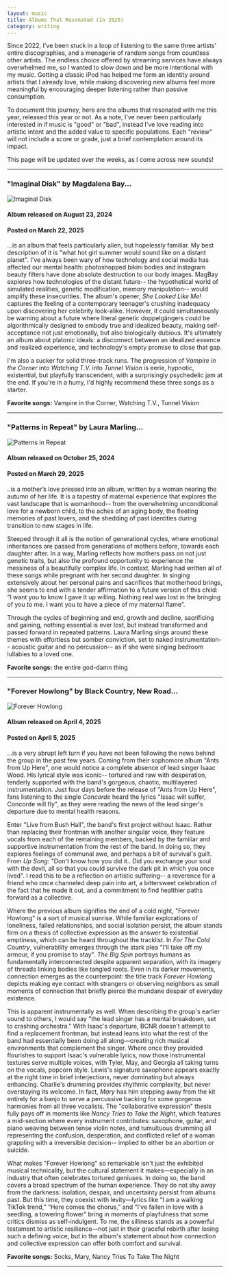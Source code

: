 ```yaml
---
layout: music
title: Albums That Resonated (in 2025)
category: writing
---
```

Since 2022, I've been stuck in a loop of listening to the same three artists' entire discographies, and a menagerie of random songs from countless other artists. The endless choice offered by streaming services have always overwhelmed me, so I wanted to slow down and be more intentional with my music. Getting a classic iPod has helped me form an identity around artists that I already love, while making discovering new albums feel more meaningful by encouraging deeper listening rather than passive consumption.

To document this journey, here are the albums that resonated with me this year, released this year or not. As a note, I've never been particularly interested in if music is "good" or "bad", instead I've love reading into artistic intent and the added value to specific populations. Each "review" will not include a score or grade, just a brief contemplation around its impact.

This page will be updated over the weeks, as I come across new sounds!

---
### "Imaginal Disk" by Magdalena Bay...
![Imaginal Disk](https://f4.bcbits.com/img/a3108453833_10.jpg)

#### Album released on August 23, 2024
#### Posted on March 22, 2025

...is an album that feels particularly alien, but hopelessly familiar. My best description of it is "what hot girl summer would sound like on a distant planet". I've always been wary of how technology and social media has affected our mental health: photoshopped bikini bodies and instagram beauty filters have done absolute destruction to our body images. MagBay explores how technologies of the distant future-- the hypothetical world of simulated realities, genetic modification, memory manipulation-- would amplify these insecurities. The album's opener, *She Looked Like Me!* captures the feeling of a contemporary teenager's crushing inadequacy upon discovering her celebrity look-alike. However, it could simultaneously be warning about a future where literal genetic doppelgängers could be algorithmically designed to embody true and idealized beauty, making self-acceptance not just emotionally, but also biologically dubious. It's ultimately an album about platonic ideals: a disconnect between an idealized essence and realized experience, and technology's empty promise to close that gap.

I'm also a sucker for solid three-track runs. The progression of *Vampire in the Corner* into *Watching T.V.* into *Tunnel Vision* is eerie, hypnotic, existential, but playfully transcendent, with a surprisingly psychedelic jam at the end. If you're in a hurry, I'd highly recommend these three songs as a starter.

**Favorite songs:** Vampire in the Corner, Watching T.V., Tunnel Vision

---
### "Patterns in Repeat" by Laura Marling...
![Patterns in Repeat](https://f4.bcbits.com/img/a1092021461_10.jpg)

#### Album released on October 25, 2024
#### Posted on March 29, 2025

..is a mother’s love pressed into an album, written by a woman nearing the autumn of her life. It is a tapestry of maternal experience that explores the vast landscape that is womanhood-- from the overwhelming unconditional love for a newborn child, to the aches of an aging body, the fleeting memories of past lovers, and the shedding of past identities during transition to new stages in life.

Steeped through it all is the notion of generational cycles, where emotional inheritances are passed from generations of mothers before, towards each daughter after. In a way, Marling reflects how mothers pass on not just genetic traits, but also the profound opportunity to experience the messiness of a beautifully complex life. In context, Marling had written all of these songs while pregnant with her second daughter. In singing extensively about her personal pains and sacrifices that motherhood brings, she seems to end with a tender affirmation to a future version of this child: “I want you to know I gave it up willing. Nothing real was lost in the bringing of you to me. I want you to have a piece of my maternal flame”.

Through the cycles of beginning and end, growth and decline, sacrificing and gaining, nothing essential is ever lost, but instead transformed and passed forward in repeated patterns. Laura Marling sings around these themes with effortless but somber conviction, set to naked instrumentation-- acoustic guitar and no percussion-- as if she were singing bedroom lullabies to a loved one.

**Favorite songs:** the entire god-damn thing

---

### "Forever Howlong" by Black Country, New Road...

![Forever Howlong](https://f4.bcbits.com/img/a2991836176_10.jpg)

#### Album released on April 4, 2025
#### Posted on April 5, 2025

...is a very abrupt left turn if you have not been following the news behind the group in the past few years. Coming from their sophomore album "Ants from Up Here", one would notice a complete absence of lead singer Isaac Wood. His lyrical style was iconic-- tortured and raw with desperation, tenderly supported with the band's gorgeous, chaotic, multilayered instrumentation. Just four days before the release of "Ants from Up Here", fans listening to the single *Concorde* heard the lyrics "Issac will suffer, Concorde will fly", as they were reading the news of the lead singer's departure due to mental health reasons.

Enter "Live from Bush Hall", the band's first project without Isaac. Rather than replacing their frontman with another singular voice, they feature vocals from each of the remaining members, backed by the familiar and supportive instrumentation from the rest of the band. In doing so, they explores feelings of communal awe, and perhaps a bit of survival's guilt. From *Up Song*: "Don't know how you did it.. Did you exchange your soul with the devil, all so that you could survive the dark pit in which you once lived". I read this to be a reflection on artistic suffering-- a reverence for a friend who once channeled deep pain into art, a bittersweet celebration of the fact that he made it out, and a commitment to find healthier paths forward as a collective.

Where the previous album signifies the end of a cold night, "Forever Howlong" is a sort of musical sunrise. While familiar explorations of loneliness, failed relationships, and social isolation persist, the album stands firm on a thesis of collective expression as the answer to existential emptiness, which can be heard throughout the tracklist. In *For The Cold Country*, vulnerability emerges through the stark plea "I'll take off my armour, if you promise to stay". *The Big Spin* portrays humans as fundamentally interconnected despite apparent separation, with its imagery of threads linking bodies like tangled roots. Even in its darker movements, connection emerges as the counterpoint: the title track *Forever Howlong* depicts making eye contact with strangers or observing neighbors as small moments of connection that briefly pierce the mundane despair of everyday existence.

This is apparent instrumentally as well. When describing the group's earlier sound to others, I would say "the lead singer has a mental breakdown, set to crashing orchestra." With Isaac's departure, BCNR doesn't attempt to find a replacement frontman, but instead leans into what the rest of the band had essentially been doing all along—creating rich musical environments that complement the singer. Where once they provided flourishes to support Isaac's vulnerable lyrics, now those instrumental textures serve multiple voices, with Tyler, May, and Georgia all taking turns on the vocals, popcorn style. Lewis's signature saxophone appears exactly at the right time in brief interjections, never dominating but always enhancing. Charlie's drumming provides rhythmic complexity, but never overstaying its welcome. In fact, *Mary* has him stepping away from the kit entirely for a banjo to serve a percussive backing for some gorgeous harmonies from all three vocalists. The "collaborative expression" thesis fully pays off in moments like _Nancy Tries to Take the Night_, which features a mid-section where every instrument contributes: saxophone, guitar, and piano weaving between tense violin notes, and tumultuous drumming all representing the confusion, desperation, and conflicted relief of a woman grappling with a irreversible decision-- implied to either be an abortion or suicide.

What makes "Forever Howlong" so remarkable isn't just the exhibited musical technicality, but the cultural statement it makes—especially in an industry that often celebrates tortured geniuses. In doing so, the band covers a broad spectrum of the human experience. They do not shy away from the darkness: isolation, despair, and uncertainty persist from albums past. But this time, they coexist with levity—lyrics like “I am a walking TikTok trend,” “Here comes the chorus,” and “I’ve fallen in love with a seedling, a towering flower” bring in moments of playfulness that some critics dismiss as self-indulgent. To me, the silliness stands as a powerful testament to artistic resilience—not just in their graceful rebirth after losing such a defining voice, but in the album's statement about how connection and collective expression can offer both comfort and survival.

**Favorite songs:** Socks, Mary, Nancy Tries To Take The Night

---
